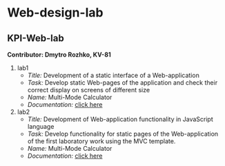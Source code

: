 # Web-design-lab
## KPI-Web-lab
**Contributor: Dmytro Rozhko, KV-81**
1. lab1 
   - *Title:* Development of a static interface of a Web-application
   - *Task:* Develop static Web-pages of the application and check their 
	   correct display on screens of different size
   - *Name:* Multi-Mode Calculator
   - *Documentation:* [click here](https://docs.google.com/document/d/1MLKzcV3HJU0tP7bReMBPFKufPEqN682x66Z918x6JqU/edit?usp=sharing)
2. lab2
   - *Title:* Development of Web-application functionality in JavaScript language
   - *Task:* Develop functionality for static pages of the Web-application of the first laboratory work using the MVC template.
   - *Name:* Multi-Mode Calculator
   - *Documentation:* [click here](https://docs.google.com/document/d/1B2vj3Wk8cwj6h21oiq2hV6HuavdtHz1CMQsO4gHJRR4/edit?usp=sharing)